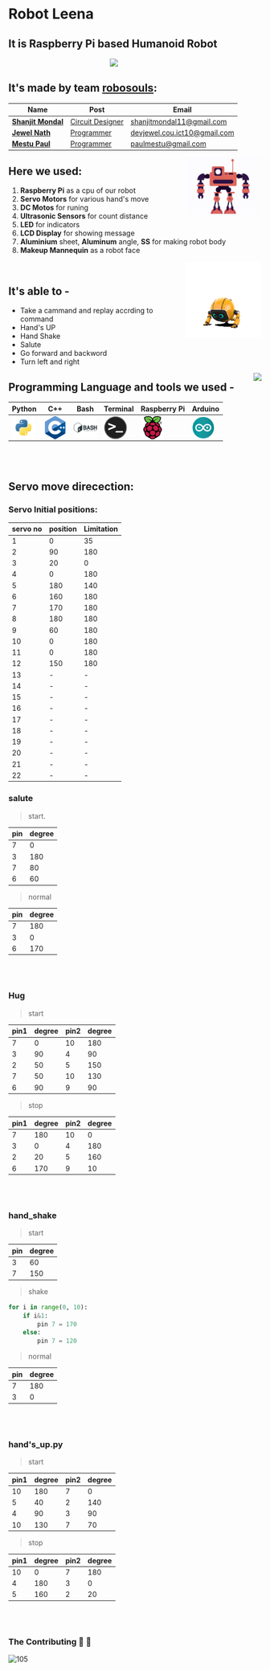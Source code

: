 
# Robot Leena

## **It is Raspberry Pi based Humanoid Robot**

<!--lint ignore double-link-->
<img src="https://i.imgur.com/qI1Jfyl.gif" align="right" width="60%" />

<br/>

## It's made by team [robosouls](https://www.facebook.com/robosouls):

| Name               | Post               | Email                         |  
| ------------------ | ---------          | ----------------------------- |
| [**Shanjit Mondal**](https://www.facebook.com/shanjit.mondol.50) | [Circuit Designer](https://github.com/shanjit11) | shanjitmondal11@gmail.com       | 
| [**Jewel Nath**](https://www.facebook.com/dev.jewel.5/)     | [Programmer](https://github.com/DevJewel143)       | devjewel.cou.ict10@gmail.com  |  
| [**Mestu Paul**](https://www.facebook.com/mestu.paul.812)     | [Programmer](https://github.com/Mestu-Paul)       |paulmestu@gmail.com            |   


<!--lint ignore double-link-->
<img src="Store/gif/robothand.gif" align="right" width="30%" />


## Here we used:
1. **Raspberry Pi** as a cpu of our robot
2. **Servo Motors** for various hand's move
3. **DC Motos** for runing
4. **Ultrasonic Sensors** for count distance
5. **LED** for indicators
6. **LCD Display** for showing message
7. **Aluminium** sheet, **Aluminum** angle, **SS** for making robot body
8. **Makeup Mannequin** as a robot face

<!--lint ignore double-link-->
<img src="Store/gif/pushup.gif" align="right" width="30%" />

<br />


## It's able to -
* Take a cammand and replay accrding to command
* Hand's UP
* Hand Shake
* Salute
* Go forward and backword
* Turn left and right


<!--lint ignore double-link-->
<img align="right" src="https://i.imgur.com/BzOnbkS.gif" />


## Programming Language and tools we used - 
| Python | C++ |  Bash | Terminal | Raspberry Pi |  Arduino |
| ------ | ----| ------| -------- | ------------ | --------- |
|<img align="left"  width="46px" src="https://raw.githubusercontent.com/github/explore/80688e429a7d4ef2fca1e82350fe8e3517d3494d/topics/python/python.png" />|<img align="left"  width="46px" src="https://raw.githubusercontent.com/github/explore/80688e429a7d4ef2fca1e82350fe8e3517d3494d/topics/cpp/cpp.png" />|<img align="left"  width="46px" src="https://raw.githubusercontent.com/github/explore/80688e429a7d4ef2fca1e82350fe8e3517d3494d/topics/bash/bash.png" />|<img align="left"  width="46px" src="https://raw.githubusercontent.com/github/explore/80688e429a7d4ef2fca1e82350fe8e3517d3494d/topics/terminal/terminal.png" />|<img align="left"  width="46px" src="https://raw.githubusercontent.com/github/explore/80688e429a7d4ef2fca1e82350fe8e3517d3494d/topics/raspberry-pi/raspberry-pi.png" />|<img align="left"  width="46px" src="https://raw.githubusercontent.com/github/explore/80688e429a7d4ef2fca1e82350fe8e3517d3494d/topics/arduino/arduino.png" />|

<br />
<br />

## Servo move direcection:
### Servo Initial positions:
 
|servo no | position | Limitation |
| -----   | ------   | ---------- |
| 1 | 0   |  35 |
| 2 | 90  |  180| 
|3  | 20  | 0 |
|4  |  0  | 180 |
|5  | 180 | 140 |
|6  | 160 | 180 |
|7  | 170 | 180 |
|8  | 180 | 180 |
|9  |  60 | 180 |
|10 |   0 | 180 |
|11 |   0 | 180 |
|12 | 150 | 180 |
|13 |  -  | -   |
|14 |  -  | -   |
|15 |  -  | -   |
|16 |  -  | -   |
|17 |  -  | -   |
|18 |  -  | -   |
|19 |  -  | -   |
|20 |  -  | -   |
|21 |  -  | -   |
|22 |  -  | -   |

### salute

>start.

| pin | degree  |
| --- | ------  |
| 7	  |    0    |
| 3   |	  180   |
| 7	  |    80   |
| 6	  |    60   |

>normal

| pin | degree |
| --- | ------ |
| 7	  |  180   |
| 3   |	   0   |
| 6	  |  170   |

<br/>
<br/>

### Hug 

> start

| pin1 | degree	 | pin2	| degree |
| ---- | ------- | -----| -------|
| 7 |	0|	10	|180|
|3	|90	|4	|90 |
|2	|50 |	5	|150|
|7 |	50	| 10	|130|
|6	|90	|9	|90|

>stop

| pin1 | degree	 | pin2	| degree |
| ---- | ------- | -----| -------|
|7|	180|	10|	0|
|3	|0|	4|	180|
|2	|20	|5|	160|
|6	|170 |	9	|10|

<br/>
<br/>

### hand_shake 

>start

| pin |	degree |
| ----| ----   |
| 3	| 60 |
|7	|150|

>shake

```python
for i in range(0, 10):
    if i&1:
        pin 7 = 170
    else:
        pin 7 = 120
```

>normal

| pin |	degree |
| ----| ----   |
| 7	| 180 |
|3	| 0|

<br/>
<br/>

### hand's_up.py  

>start

| pin1 | degree	 | pin2	| degree |
| ---- | ------- | -----| -------|
|10|	180|	7|	0|
|5	|40	|2	|140|
|4	|90|	3|	90|
|10	|130|	7	|70|

>stop

| pin1 | degree	 | pin2	| degree |
| ---- | ------- | -----| -------|
|10	| 0 |	7 |	180 |
|4 |	180|	3|	0|
|5 |	160 |	2 |	20|




<br/>
<br/>



### The Contributing :pray: :dizzy:
![105](https://contributors-img.web.app/image?repo=DevJewel143/Robot-Leena)

